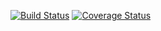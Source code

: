 [![Build Status](https://travis-ci.org/mkeef1/evernode.svg)](https://travis-ci.org/mkeef1/evernode)
[![Coverage Status](https://coveralls.io/repos/mkeef1/evernode/badge.png)](https://coveralls.io/r/mkeef1/evernode)
